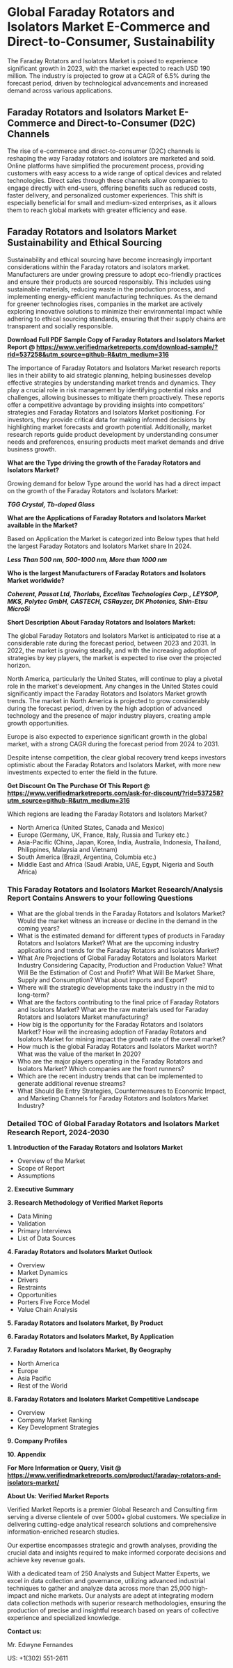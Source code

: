 <h1>Global Faraday Rotators and Isolators Market E-Commerce and Direct-to-Consumer, Sustainability</h1><p class=""><p>The Faraday Rotators and Isolators Market is poised to experience significant growth in 2023, with the market expected to reach USD 190 million. The industry is projected to grow at a CAGR of 6.5% during the forecast period, driven by technological advancements and increased demand across various applications.</p><h2>Faraday Rotators and Isolators Market E-Commerce and Direct-to-Consumer (D2C) Channels</h2><p>The rise of e-commerce and direct-to-consumer (D2C) channels is reshaping the way Faraday rotators and isolators are marketed and sold. Online platforms have simplified the procurement process, providing customers with easy access to a wide range of optical devices and related technologies. Direct sales through these channels allow companies to engage directly with end-users, offering benefits such as reduced costs, faster delivery, and personalized customer experiences. This shift is especially beneficial for small and medium-sized enterprises, as it allows them to reach global markets with greater efficiency and ease.</p><h2>Faraday Rotators and Isolators Market Sustainability and Ethical Sourcing</h2><p>Sustainability and ethical sourcing have become increasingly important considerations within the Faraday rotators and isolators market. Manufacturers are under growing pressure to adopt eco-friendly practices and ensure their products are sourced responsibly. This includes using sustainable materials, reducing waste in the production process, and implementing energy-efficient manufacturing techniques. As the demand for greener technologies rises, companies in the market are actively exploring innovative solutions to minimize their environmental impact while adhering to ethical sourcing standards, ensuring that their supply chains are transparent and socially responsible.</p></p><p class=""><strong>Download Full PDF Sample Copy of Faraday Rotators and Isolators Market Report @ <a href="https://www.verifiedmarketreports.com/download-sample/?rid=537258&utm_source=github-R&utm_medium=316" target="_blank">https://www.verifiedmarketreports.com/download-sample/?rid=537258&utm_source=github-R&utm_medium=316</a></strong></p><p>The importance of&nbsp;Faraday Rotators and Isolators Market research reports lies in their ability to aid strategic planning, helping businesses develop effective strategies by understanding market trends and dynamics. They play a crucial role in risk management by identifying potential risks and challenges, allowing businesses to mitigate them proactively. These reports offer a competitive advantage by providing insights into competitors' strategies and Faraday Rotators and Isolators Market positioning. For investors, they provide critical data for making informed decisions by highlighting market forecasts and growth potential. Additionally, market research reports guide product development by understanding consumer needs and preferences, ensuring products meet market demands and drive business growth.</p><p><strong>What are the&nbsp;Type driving the growth of the Faraday Rotators and Isolators Market?</strong></p><p id="" class="">Growing demand for below Type around the world has had a direct impact on the growth of the Faraday Rotators and Isolators Market:</p><p class=""><em><strong>TGG Crystal, Tb-doped Glass</strong></em></p><p class=""><strong>What are the&nbsp;Applications&nbsp;of Faraday Rotators and Isolators Market available in the Market?</strong></p><p id="" class="">Based on Application the Market is categorized into Below types that held the largest Faraday Rotators and Isolators Market share In 2024.</p><p class=""><em><strong>Less Than 500 nm, 500-1000 nm, More than 1000 nm</strong></em></p><p class=""><strong>Who is the largest Manufacturers of Faraday Rotators and Isolators Market worldwide?</strong></p><p><em><strong>Coherent, Passat Ltd, Thorlabs, Excelitas Technologies Corp., LEYSOP, MKS, Polytec GmbH, CASTECH, CSRayzer, DK Photonics, Shin-Etsu MicroSi</strong></em></p><p id="" class=""><strong>Short Description About Faraday Rotators and Isolators Market:</strong></p><p>The global Faraday Rotators and Isolators Market is anticipated to rise at a considerable rate during the forecast period, between 2023 and 2031. In 2022, the market is growing steadily, and with the increasing adoption of strategies by key players, the market is expected to rise over the projected horizon.</p><p>North America, particularly the United States, will continue to play a pivotal role in the market's development. Any changes in the United States could significantly impact the Faraday Rotators and Isolators Market growth trends. The market in North America is projected to grow considerably during the forecast period, driven by the high adoption of advanced technology and the presence of major industry players, creating ample growth opportunities.</p><p>Europe is also expected to experience significant growth in the global market, with a strong CAGR during the forecast period from 2024 to 2031.</p><p>Despite intense competition, the clear global recovery trend keeps investors optimistic about the Faraday Rotators and Isolators Market, with more new investments expected to enter the field in the future.</p><p id="" class=""><strong>Get Discount On The Purchase Of This Report @ <a href="https://www.verifiedmarketreports.com/ask-for-discount/?rid=537258?utm_source=github-R&utm_medium=316" target="_blank">https://www.verifiedmarketreports.com/ask-for-discount/?rid=537258?utm_source=github-R&utm_medium=316</a></strong></p><p class="">Which regions are leading the Faraday Rotators and Isolators Market?</p><ul><li>North America (United States, Canada and Mexico)</li><li>Europe (Germany, UK, France, Italy, Russia and Turkey etc.)</li><li>Asia-Pacific (China, Japan, Korea, India, Australia, Indonesia, Thailand, Philippines, Malaysia and Vietnam)</li><li>South America (Brazil, Argentina, Columbia etc.)</li><li>Middle East and Africa (Saudi Arabia, UAE, Egypt, Nigeria and South Africa)</li></ul><h3 id="" class="">This Faraday Rotators and Isolators Market Research/Analysis Report Contains Answers to your following Questions</h3><ul><li>What are the global trends in the Faraday Rotators and Isolators Market? Would the market witness an increase or decline in the demand in the coming years?</li><li>What is the estimated demand for different types of products in Faraday Rotators and Isolators Market? What are the upcoming industry applications and trends for the Faraday Rotators and Isolators Market?</li><li>What Are Projections of Global Faraday Rotators and Isolators Market Industry Considering Capacity, Production and Production Value? What Will Be the Estimation of Cost and Profit? What Will Be Market Share, Supply and Consumption? What about imports and Export?</li><li>Where will the strategic developments take the industry in the mid to long-term?</li><li>What are the factors contributing to the final price of Faraday Rotators and Isolators Market? What are the raw materials used for Faraday Rotators and Isolators Market manufacturing?</li><li>How big is the opportunity for the Faraday Rotators and Isolators Market? How will the increasing adoption of Faraday Rotators and Isolators Market for mining impact the growth rate of the overall market?</li><li>How much is the global Faraday Rotators and Isolators Market worth? What was the value of the market In 2020?</li><li>Who are the major players operating in the Faraday Rotators and Isolators Market? Which companies are the front runners?</li><li>Which are the recent industry trends that can be implemented to generate additional revenue streams?</li><li>What Should Be Entry Strategies, Countermeasures to Economic Impact, and Marketing Channels for Faraday Rotators and Isolators Market Industry?</li></ul><h3 id="" class="">Detailed TOC of Global Faraday Rotators and Isolators Market Research Report, 2024-2030</h3><p id="" class=""><strong>1. Introduction of the Faraday Rotators and Isolators Market</strong></p><ul><li>Overview of the Market</li><li>Scope of Report</li><li>Assumptions</li></ul><p id="" class=""><strong>2. Executive Summary</strong></p><p id="" class=""><strong>3. Research Methodology of Verified Market Reports</strong></p><ul><li>Data Mining</li><li>Validation</li><li>Primary Interviews</li><li>List of Data Sources</li></ul><p id="" class=""><strong>4. Faraday Rotators and Isolators Market Outlook</strong></p><ul><li>Overview</li><li>Market Dynamics</li><li>Drivers</li><li>Restraints</li><li>Opportunities</li><li>Porters Five Force Model</li><li>Value Chain Analysis</li></ul><p id="" class=""><strong>5. Faraday Rotators and Isolators Market, By Product</strong></p><p id="" class=""><strong>6. Faraday Rotators and Isolators Market, By Application</strong></p><p id="" class=""><strong>7. Faraday Rotators and Isolators Market, By Geography</strong></p><ul><li>North America</li><li>Europe</li><li>Asia Pacific</li><li>Rest of the World</li></ul><p id="" class=""><strong>8. Faraday Rotators and Isolators Market Competitive Landscape</strong></p><ul><li>Overview</li><li>Company Market Ranking</li><li>Key Development Strategies</li></ul><p id="" class=""><strong>9. Company Profiles</strong></p><p id="" class=""><strong>10. Appendix</strong></p><p id="" class=""><strong>For More Information or Query, Visit @ <a href="https://www.verifiedmarketreports.com/product/faraday-rotators-and-isolators-market/" target="_blank">https://www.verifiedmarketreports.com/product/faraday-rotators-and-isolators-market/</a></strong></p><p id="" class=""><strong>About Us: Verified Market Reports</strong></p><p id="" class="">Verified Market Reports is a premier Global Research and Consulting firm serving a diverse clientele of over 5000+ global customers. We specialize in delivering cutting-edge analytical research solutions and comprehensive information-enriched research studies.</p><p id="" class="">Our expertise encompasses strategic and growth analyses, providing the crucial data and insights required to make informed corporate decisions and achieve key revenue goals.</p><p id="" class="">With a dedicated team of 250 Analysts and Subject Matter Experts, we excel in data collection and governance, utilizing advanced industrial techniques to gather and analyze data across more than 25,000 high-impact and niche markets. Our analysts are adept at integrating modern data collection methods with superior research methodologies, ensuring the production of precise and insightful research based on years of collective experience and specialized knowledge.</p><p id="" class=""><strong>Contact us:</strong></p><p id="" class="">Mr. Edwyne Fernandes</p><p id="" class="">US: +1(302) 551-2611</p>